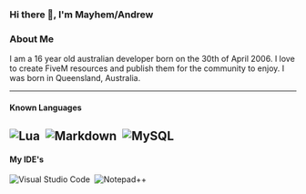 ### Hi there 👋, I'm Mayhem/Andrew

### About Me
I am a 16 year old australian developer born on the 30th of April 2006. I love to create FiveM resources and publish them for the community to enjoy. I was born in Queensland, Australia.

---

#### Known Languages
![Lua](https://img.shields.io/badge/Language-Lua-critical?style=for-the-badge&logo=Lua)&nbsp;
![Markdown](https://img.shields.io/badge/Language-Markdown-critical?style=for-the-badge&logo=markdown)&nbsp;
![MySQL](https://img.shields.io/badge/Language-MySQL-critical?style=for-the-badge&logo=MYSQL)&nbsp;
---
#### My IDE's
![Visual Studio Code](https://img.shields.io/badge/IDE-Visual%20Studio%20Code-lightblue?style=for-the-badge&logo=visual-studio-code)&nbsp;
![Notepad++](https://img.shields.io/badge/IDE-Notepad++-lightblue?style=for-the-badge&logo=notepad-+-+)&nbsp;

